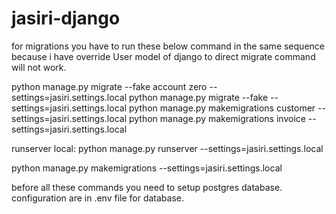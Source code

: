 # jasiri-django

for migrations you have to run these below command in the same sequence
because i have override User model of django to direct migrate command will not work.

python manage.py migrate --fake account zero --settings=jasiri.settings.local
python manage.py migrate --fake --settings=jasiri.settings.local
python manage.py makemigrations customer --settings=jasiri.settings.local
python manage.py makemigrations invoice --settings=jasiri.settings.local


runserver local: 
python manage.py runserver --settings=jasiri.settings.local


python manage.py makemigrations --settings=jasiri.settings.local

before all these commands you need to setup postgres database.
configuration are in .env file for database.

